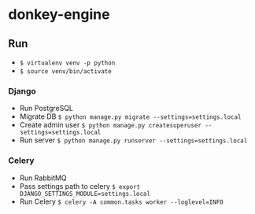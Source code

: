 # donkey-engine

## Run

- `$ virtualenv venv -p python`
- `$ source venv/bin/activate`

### Django

- Run PostgreSQL
- Migrate DB `$ python manage.py migrate --settings=settings.local`
- Create admin user `$ python manage.py createsuperuser --settings=settings.local`
- Run server `$ python manage.py runserver --settings=settings.local`

### Celery

- Run RabbitMQ
- Pass settings path to celery `$ export DJANGO_SETTINGS_MODULE=settings.local`
- Run Celery `$ celery -A common.tasks worker --loglevel=INFO`
